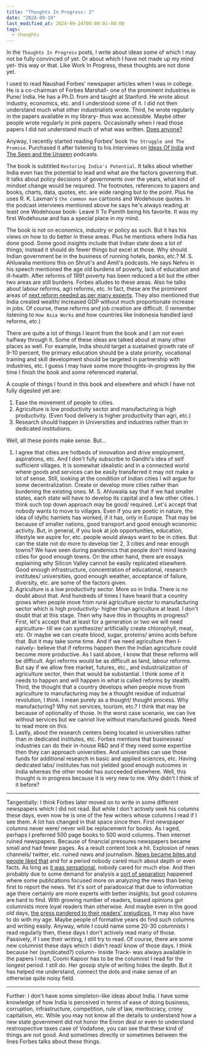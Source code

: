 ```yaml
---
title: "Thoughts In Progress: 2"
date: "2024-09-19"
last_modified_at: 2024-09-24T00:00:01-00:00
tags: 
  - thoughts
---
```

In the `Thoughts In Progress` posts, I write about ideas some of which I may not be fully convinced of yet. Or about which I have not made up my mind yet- this way or that. Like Work In Progress, these thoughts are not done yet.

I used to read Naushad Forbes' newspaper articles when I was in college. He is a co-chairman of Forbes Marshall- one of the prominent industries in Pune/ India. He has a Ph.D. from and taught at Stanford. He wrote about industry, economics, etc. and I understood some of it. I did not then understand much what other industrialists wrote. Third, he wrote regularly in the papers available in my library- thus was accessible. Maybe other people wrote regularly in pink papers. Occasionally when I read those papers I did not understand much of what was written. [Does anyone?](https://www.youtube.com/watch?v=KgUemV4brDU&ab_channel=BBCStudios) 

Anyway, I recently started reading Forbes' book `The Struggle and The Promise`. Purchased it after listening to his interviews on [Ideas Of India](https://ideasofindia.libsyn.com/naushad-forbes) and [The Seen and the Unseen](https://seenunseen.in/episodes/2022/6/20/episode-282-naushad-forbes-wants-to-fix-india/) podcasts.

The book is subtitled `Restoring India's Potential`. It talks about whether India even has the potential to lead and what are the factors governing that. It talks about policy decisions of governments over the years, what kind of mindset change would be required. The footnotes, references to papers and books, charts, data, quotes, etc. are wide ranging but to the point. Plus he uses R. K. Laxman's `the common man` cartoons and Wodehouse quotes. In the podcast interviews mentioned above he says he's always reading at least one Wodehouse book- Leave It To Psmith being his favorite. It was my first Wodehouse and has a special place in my mind.

The book is not on economics, industry or policy as such. But it has his views on how to do better in these areas. Plus he mentions where India has done good. Some good insights include that Indian state does a lot of things; instead it should do fewer things but excel at those. Why should Indian government be in the business of running hotels, banks, etc.? M. S. Ahluwalia mentions this on Shruti's and Amit's podcasts. He says Nehru in his speech mentioned the age old burdens of poverty, lack of education and ill-health. After reforms of 1991 poverty has been reduced a bit but the other two areas are still burdens. Forbes alludes to these areas. Also he talks about labour reforms, agri reforms, etc. In fact, these are the prominent areas of [next reform needed as per many experts](https://the1991project.com/conversations/indias-reform-journey-revisited). They also mentioned that India created wealth/ increased GDP without much proportionate increase in jobs. Of course, these reforms and job creation are difficult. (I remember listening to `How Asia Works` and how countries like Indonesia handled land reforms, etc.) 

There are quite a lot of things I learnt from the book and I am not even halfway through it. Some of these ideas are talked about at many other places as well. For example, India should target a sustained growth rate of 9-10 percent, the primary education should be a state priority, vocational training and skill development should be targeted in partnership with industries, etc. I guess I may have some more thoughts-in-progress by the time I finish the book and some referenced material.

A couple of things I found in this book and elsewhere and which I have not fully digested yet are:
1. Ease the movement of people to cities.
2. Agriculture is low productivity sector and manufacturing is high productivity. (Even food delivery is higher productivity than agri, etc.)
3. Research should happen in Universities and industries rather than in dedicated institutions.

Well, all these points make sense. But...

1. I agree that cities are hotbeds of innovation and drive employment, aspirations, etc. And I don't fully subscribe to Gandhi's idea of self sufficient villages. It is somewhat idealistic and in a connected world where goods and services can be easily transferred it may not make a lot of sense. Still, looking at the condition of Indian cities I will argue for some decentralization. Create or develop more cities rather than burdening the existing ones. M. S. Ahluwalia say that if we had smaller states, each state will have to develop its capital and a few other cities. I think such top down approach may be good/ required. Let's accept that nobody wants to move to villages. Even if you are poetic in nature, the idea of idyllic hamlets has worked, if it has, only in Europe. That may be because of smaller nations, good transport and good enough economic activity. But, in general, if you look at job opportunities, education, lifestyle we aspire for, etc. people would always want to be in cities. But can the state not do more to develop tier 2, 3 cities and near enough towns? We have seen during pandemics that people don't mind leaving cities for good enough towns. On the other hand, there are essays explaining why Silicon Valley cannot be easily replicated elsewhere. Good enough infrastructure, concentration of educational, research institutes/ universities, good enough weather, acceptance of failure, diversity, etc. are some of the factors given.
2. Agriculture is a low productivity sector. More so in India. There is no doubt about that. And hundreds of times I have heard that a country grows when people move from rural agriculture sector to manufacturing sector which is high productivity- higher than agriculture at least. I don't doubt that at this stage. Then why have this in thoughts in progress? First, let's accept that at least for a generation or two we will need agriculture- till we can synthesize/ artificially create chlorophyll, meat, etc. Or maybe we can create blood, sugar, proteins/ amino acids before that. But it may take some time. And if we need agriculture then I- naively- believe that if reforms happen then the Indian agriculture could become more productive. As I said above, I know that these reforms will be difficult. Agri reforms would be as difficult as land, labour reforms. But say if we allow free market, futures, etc., and industrialization of agriculture sector, then that would be substantial. I think some of it needs to happen and will happen in what is called reforms by stealth. Third, the thought that a country develops when people move from agriculture to manufacturing may be a thought residue of industrial revolution, I think. I mean purely as a thought/ thought process. Why manufacturing? Why not services, tourism, etc.? I think that may be because of optionality of those. In the worst case scenario, we can live without services but we cannot live without manufactured goods. Need to read more on this.
3. Lastly, about the research centers being located in universities rather than in dedicated institutes, etc. Forbes mentions that businesses/ industries can do their in-house R&D and if they need some expertise then they can approach universities. And universities can use those funds for additional research in basic and applied sciences, etc. Having dedicated labs/ institutes has not yielded good enough outcomes in India whereas the other model has succeeded elsewhere. Well, this thought is in progress because it is very new to me. Why didn't I think of it before?

---
Tangentially:
I think Forbes later moved on to write in some different newspapers which I did not read. But while I don't actively seek his columns these days, even now he is one of the few writers whose columns I read if I see them. A lot has changed in that space since then. First newspaper columns never were/ never will be replacement for books. As I aged, perhaps I preferred 500 page books to 500 word columns. Then internet ruined newspapers. Because of financial pressures newspapers became small and had fewer pages. As a result content took a hit. Explosion of news channels/ twitter, etc. ruined news and journalism. [News became bites and people liked that](https://www.gocomics.com/calvinandhobbes/1992/06/19) and for a period nobody cared much about depth or even facts. As long as [it was sensational](https://www.gocomics.com/calvinandhobbes/1989/12/20), nobody cared for much else. And then probably due to some demand for analysis a [sort of separation](https://www.gocomics.com/calvinandhobbes/1994/03/01) happened where some publications focused more on analyzing the news than being first to report the news. Yet it's sort of paradoxical that due to information age there certainly are more experts with better insights; but good columns are hard to find. With growing number of readers, biased opinions got columnists more loyal readers than otherwise. And maybe even in the good old days, [the press pandered to their readers' prejudices.](https://www.youtube.com/watch?v=DGscoaUWW2M&ab_channel=BBCStudios) It may also have to do with my age. Maybe people of formative years do find such columns and writing easily. Anyway, while I could name some 20-30 columnists I read regularly then, these days I don't actively read many of those. Passively, if I see their writing, I still try to read. Of course, there are some new columnist these days which I didn't read/ know of those days. I think because her (syndicated?) column- Inside Track- was always available in the papers I read, Coomi Kapoor has to be the columnist I read for the longest period. I still do. Her gossip style of writing hides the depth. But it has helped me understand, connect the dots and make sense of an otherwise quite noisy field.

---
Further:
I don't have some simpleton-like ideas about India. I have some knowledge of how India is perceived in terms of ease of doing business, corruption, infrastructure, competition, rule of law, meritocracy, crony capitalism, etc. While you may not know all the details to understand how a new state government did not honor the Enron deal or even to understand restrospective taxes case of Vodafone, you can see that these kind of things are not good. And sometimes directly or sometimes between the lines Forbes talks about these things.